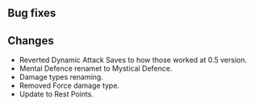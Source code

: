 ## Bug fixes


## Changes
- Reverted Dynamic Attack Saves to how those worked at 0.5 version.
- Mental Defence renamet to Mystical Defence.
- Damage types renaming.
- Removed Force damage type.
- Update to Rest Points.
